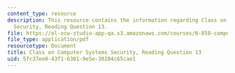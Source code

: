 ```yaml
---
content_type: resource
description: This resource contains the information regarding Class on Computer Systems
  Security, Reading Question 13.
file: https://ol-ocw-studio-app-qa.s3.amazonaws.com/courses/6-858-computer-systems-security-fall-2014/5fc37ee043f163019e5e30284c65cae1_MIT6_858F14_Reading13.pdf
file_type: application/pdf
resourcetype: Document
title: Class on Computer Systems Security, Reading Question 13
uid: 5fc37ee0-43f1-6301-9e5e-30284c65cae1
---
```

